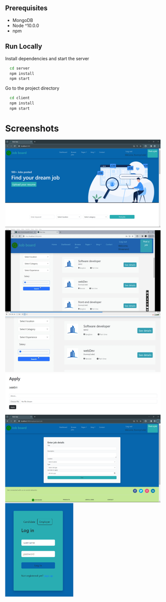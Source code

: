 ## Prerequisites
* MongoDB
* Node ^10.0.0
* npm

## Run Locally
Install dependencies and start the server
```bash
  cd server
  npm install
  npm start
```

Go to the project directory
```bash
  cd client
  npm install
  npm start
```

# Screenshots
<img src="Screenshot_20231208_072005.png" alt="drawing" style="width:500px;"/> <img src="Screenshot_20231208_072508.png" alt="drawing" style="width:500px;"/> <img src="Screenshot_20231208_072413.png" alt="drawing" style="width:500px;"/> <img src="Screenshot_20231208_072143.png" alt="drawing" style="width:500px;"/> <img src="Screenshot_20231208_072036.png" alt="drawing" style="width:500px;"/> <img src="Screenshot_20231208_073739.png" alt="drawing" style="height:300px;"/>

